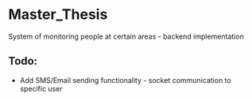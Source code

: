 # Master_Thesis
System of monitoring people at certain areas - backend implementation

## Todo: 
- Add SMS/Email sending functionality - socket communication to specific user
